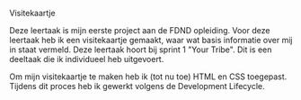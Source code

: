 Visitekaartje

Deze leertaak is mijn eerste project aan de FDND opleiding. Voor deze leertaak heb ik een visitekaartje gemaakt, waar wat basis informatie over mij in staat vermeld.
Deze leertaak hoort bij sprint 1 "Your Tribe". Dit is een deeltaak die ik individueel heb uitgevoert.

Om mijn visitekaartje te maken heb ik (tot nu toe) HTML en CSS toegepast. Tijdens dit proces heb ik gewerkt volgens de Development Lifecycle.

